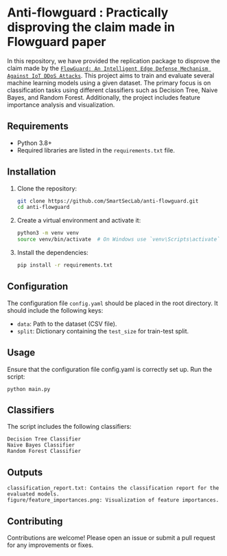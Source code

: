 # Anti-flowguard : Practically disproving the claim made in Flowguard paper

In this repository, we have provided the replication package to disprove the claim made by the [`FlowGuard: An Intelligent Edge Defense Mechanism Against IoT DDoS Attacks`](https://ieeexplore.ieee.org/document/9090824).
This project aims to train and evaluate several machine learning models using a given dataset. The primary focus is on classification tasks using different classifiers such as Decision Tree, Naive Bayes, and Random Forest. Additionally, the project includes feature importance analysis and visualization.


## Requirements

- Python 3.8+
- Required libraries are listed in the `requirements.txt` file.

## Installation

1. Clone the repository:
    ```sh
    git clone https://github.com/SmartSecLab/anti-flowguard.git
    cd anti-flowguard
    ```

2. Create a virtual environment and activate it:
    ```sh
    python3 -m venv venv
    source venv/bin/activate  # On Windows use `venv\Scripts\activate`
    ```

3. Install the dependencies:
    ```sh
    pip install -r requirements.txt
    ```

## Configuration

The configuration file `config.yaml` should be placed in the root directory. It should include the following keys:
- `data`: Path to the dataset (CSV file).
- `split`: Dictionary containing the `test_size` for train-test split.

## Usage

Ensure that the configuration file config.yaml is correctly set up.
Run the script:

    python main.py


## Classifiers

The script includes the following classifiers:

    Decision Tree Classifier
    Naive Bayes Classifier
    Random Forest Classifier


## Outputs

    classification_report.txt: Contains the classification report for the evaluated models.
    figure/feature_importances.png: Visualization of feature importances.


## Contributing

Contributions are welcome! Please open an issue or submit a pull request for any improvements or fixes.